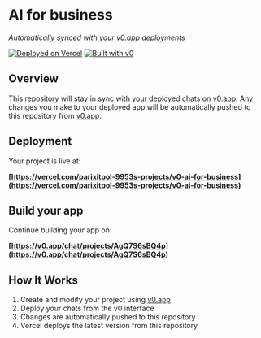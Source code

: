 # AI for business

*Automatically synced with your [v0.app](https://v0.app) deployments*

[![Deployed on Vercel](https://img.shields.io/badge/Deployed%20on-Vercel-black?style=for-the-badge&logo=vercel)](https://vercel.com/parixitpol-9953s-projects/v0-ai-for-business)
[![Built with v0](https://img.shields.io/badge/Built%20with-v0.app-black?style=for-the-badge)](https://v0.app/chat/projects/AgQ7S6sBQ4p)

## Overview

This repository will stay in sync with your deployed chats on [v0.app](https://v0.app).
Any changes you make to your deployed app will be automatically pushed to this repository from [v0.app](https://v0.app).

## Deployment

Your project is live at:

**[https://vercel.com/parixitpol-9953s-projects/v0-ai-for-business](https://vercel.com/parixitpol-9953s-projects/v0-ai-for-business)**

## Build your app

Continue building your app on:

**[https://v0.app/chat/projects/AgQ7S6sBQ4p](https://v0.app/chat/projects/AgQ7S6sBQ4p)**

## How It Works

1. Create and modify your project using [v0.app](https://v0.app)
2. Deploy your chats from the v0 interface
3. Changes are automatically pushed to this repository
4. Vercel deploys the latest version from this repository
